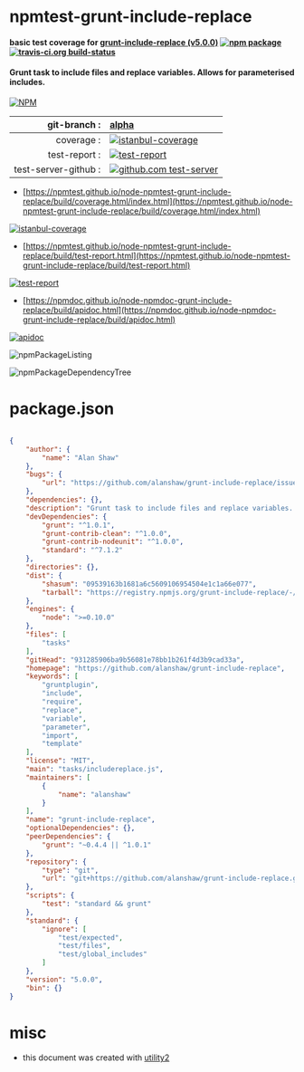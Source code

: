 # npmtest-grunt-include-replace

#### basic test coverage for  [grunt-include-replace (v5.0.0)](https://github.com/alanshaw/grunt-include-replace)  [![npm package](https://img.shields.io/npm/v/npmtest-grunt-include-replace.svg?style=flat-square)](https://www.npmjs.org/package/npmtest-grunt-include-replace) [![travis-ci.org build-status](https://api.travis-ci.org/npmtest/node-npmtest-grunt-include-replace.svg)](https://travis-ci.org/npmtest/node-npmtest-grunt-include-replace)

#### Grunt task to include files and replace variables. Allows for parameterised includes.

[![NPM](https://nodei.co/npm/grunt-include-replace.png?downloads=true&downloadRank=true&stars=true)](https://www.npmjs.com/package/grunt-include-replace)

| git-branch : | [alpha](https://github.com/npmtest/node-npmtest-grunt-include-replace/tree/alpha)|
|--:|:--|
| coverage : | [![istanbul-coverage](https://npmtest.github.io/node-npmtest-grunt-include-replace/build/coverage.badge.svg)](https://npmtest.github.io/node-npmtest-grunt-include-replace/build/coverage.html/index.html)|
| test-report : | [![test-report](https://npmtest.github.io/node-npmtest-grunt-include-replace/build/test-report.badge.svg)](https://npmtest.github.io/node-npmtest-grunt-include-replace/build/test-report.html)|
| test-server-github : | [![github.com test-server](https://npmtest.github.io/node-npmtest-grunt-include-replace/GitHub-Mark-32px.png)](https://npmtest.github.io/node-npmtest-grunt-include-replace/build/app/index.html) | | build-artifacts : | [![build-artifacts](https://npmtest.github.io/node-npmtest-grunt-include-replace/glyphicons_144_folder_open.png)](https://github.com/npmtest/node-npmtest-grunt-include-replace/tree/gh-pages/build)|

- [https://npmtest.github.io/node-npmtest-grunt-include-replace/build/coverage.html/index.html](https://npmtest.github.io/node-npmtest-grunt-include-replace/build/coverage.html/index.html)

[![istanbul-coverage](https://npmtest.github.io/node-npmtest-grunt-include-replace/build/screenCapture.buildCi.browser.%252Ftmp%252Fbuild%252Fcoverage.lib.html.png)](https://npmtest.github.io/node-npmtest-grunt-include-replace/build/coverage.html/index.html)

- [https://npmtest.github.io/node-npmtest-grunt-include-replace/build/test-report.html](https://npmtest.github.io/node-npmtest-grunt-include-replace/build/test-report.html)

[![test-report](https://npmtest.github.io/node-npmtest-grunt-include-replace/build/screenCapture.buildCi.browser.%252Ftmp%252Fbuild%252Ftest-report.html.png)](https://npmtest.github.io/node-npmtest-grunt-include-replace/build/test-report.html)

- [https://npmdoc.github.io/node-npmdoc-grunt-include-replace/build/apidoc.html](https://npmdoc.github.io/node-npmdoc-grunt-include-replace/build/apidoc.html)

[![apidoc](https://npmdoc.github.io/node-npmdoc-grunt-include-replace/build/screenCapture.buildCi.browser.%252Ftmp%252Fbuild%252Fapidoc.html.png)](https://npmdoc.github.io/node-npmdoc-grunt-include-replace/build/apidoc.html)

![npmPackageListing](https://npmtest.github.io/node-npmtest-grunt-include-replace/build/screenCapture.npmPackageListing.svg)

![npmPackageDependencyTree](https://npmtest.github.io/node-npmtest-grunt-include-replace/build/screenCapture.npmPackageDependencyTree.svg)



# package.json

```json

{
    "author": {
        "name": "Alan Shaw"
    },
    "bugs": {
        "url": "https://github.com/alanshaw/grunt-include-replace/issues"
    },
    "dependencies": {},
    "description": "Grunt task to include files and replace variables. Allows for parameterised includes.",
    "devDependencies": {
        "grunt": "^1.0.1",
        "grunt-contrib-clean": "^1.0.0",
        "grunt-contrib-nodeunit": "^1.0.0",
        "standard": "^7.1.2"
    },
    "directories": {},
    "dist": {
        "shasum": "09539163b1681a6c5609106954504e1c1a66e077",
        "tarball": "https://registry.npmjs.org/grunt-include-replace/-/grunt-include-replace-5.0.0.tgz"
    },
    "engines": {
        "node": ">=0.10.0"
    },
    "files": [
        "tasks"
    ],
    "gitHead": "931285906ba9b56081e78bb1b261f4d3b9cad33a",
    "homepage": "https://github.com/alanshaw/grunt-include-replace",
    "keywords": [
        "gruntplugin",
        "include",
        "require",
        "replace",
        "variable",
        "parameter",
        "import",
        "template"
    ],
    "license": "MIT",
    "main": "tasks/includereplace.js",
    "maintainers": [
        {
            "name": "alanshaw"
        }
    ],
    "name": "grunt-include-replace",
    "optionalDependencies": {},
    "peerDependencies": {
        "grunt": "~0.4.4 || ^1.0.1"
    },
    "repository": {
        "type": "git",
        "url": "git+https://github.com/alanshaw/grunt-include-replace.git"
    },
    "scripts": {
        "test": "standard && grunt"
    },
    "standard": {
        "ignore": [
            "test/expected",
            "test/files",
            "test/global_includes"
        ]
    },
    "version": "5.0.0",
    "bin": {}
}
```



# misc
- this document was created with [utility2](https://github.com/kaizhu256/node-utility2)
